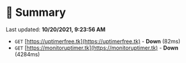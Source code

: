 # 📖 Summary
Last updated: **10/20/2021, 9:23:56 AM**

- `GET` [https://uptimerfree.tk](https://uptimerfree.tk) - **Down** (82ms)
- `GET` [https://monitoruptimer.tk](https://monitoruptimer.tk) - **Down** (4284ms)
